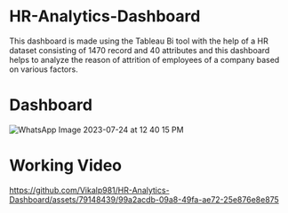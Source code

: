 # HR-Analytics-Dashboard
This dashboard is made using the Tableau Bi tool with the help of a HR dataset consisting of 1470 record and 40 attributes and this dashboard helps to analyze the reason of attrition of employees of a company based on various factors. 
# Dashboard
![WhatsApp Image 2023-07-24 at 12 40 15 PM](https://github.com/Vikalp981/HR-Analytics-Dashboard/assets/79148439/353e47ab-0a64-498d-b26c-57c34dabba63)

# Working Video
https://github.com/Vikalp981/HR-Analytics-Dashboard/assets/79148439/99a2acdb-09a8-49fa-ae72-25e876e8e875

